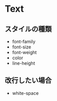 # Text

## スタイルの種類

- font-family
- font-size
- font-weight
- color
- line-height

## 改行したい場合

- white-space
